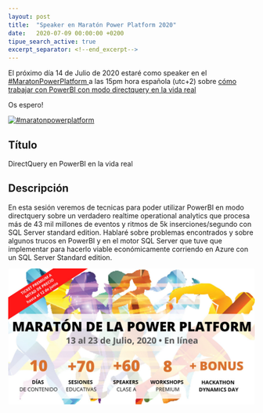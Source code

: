 ```yaml
---
layout: post
title:  "Speaker en Maratón Power Platform 2020"
date:   2020-07-09 00:00:00 +0200
tipue_search_active: true
excerpt_separator: <!--end_excerpt-->
---
```


El próximo día 14 de Julio de 2020 estaré como speaker en el [#MaratonPowerPlatform ](https://twitter.com/hashtag/MaratonPowerPlatform?src=hashtag_click)  a las 15pm hora española (utc+2) sobre [cómo trabajar con PowerBI con modo directquery en la vida real](https://events.bizzabo.com/maraton-virtual-power-platform/agenda/session/264159) 
 
 Os espero!

<a href="https://events.bizzabo.com/maraton-virtual-power-platform/agenda/session/264159" rel="maraton power platform">![#maratonpowerplatform](/img/posts/maratonpowerplatform2020/SpeakerFeatures_MaratónPowerPlatform_Template.jpg)</a>


<!--end_excerpt-->

## Título
DirectQuery en PowerBI en la vida real

## Descripción
En esta sesión veremos de tecnicas para poder utilizar PowerBI en modo directquery sobre un verdadero realtime operational analytics que procesa más de 43 mil millones de eventos y ritmos de 5k inserciones/segundo con SQL Server standard edition.  Hablaré sobre problemas encontrados y sobre algunos trucos en PowerBI y en el motor SQL Server que tuve que implementar para hacerlo viable económicamente corriendo en Azure con un SQL Server Standard edition.

<a href="https://events.bizzabo.com/maraton-virtual-power-platform/agenda/session/264159" rel="maraton power platform">![maraton power platform](/img/posts/maratonpowerplatform2020/cartelmaraton.png)</a>



